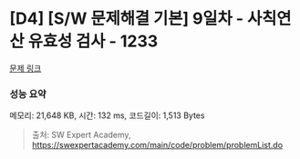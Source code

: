 # [D4] [S/W 문제해결 기본] 9일차 - 사칙연산 유효성 검사 - 1233 

[문제 링크](https://swexpertacademy.com/main/code/problem/problemDetail.do?contestProbId=AV141176AIwCFAYD) 

### 성능 요약

메모리: 21,648 KB, 시간: 132 ms, 코드길이: 1,513 Bytes



> 출처: SW Expert Academy, https://swexpertacademy.com/main/code/problem/problemList.do